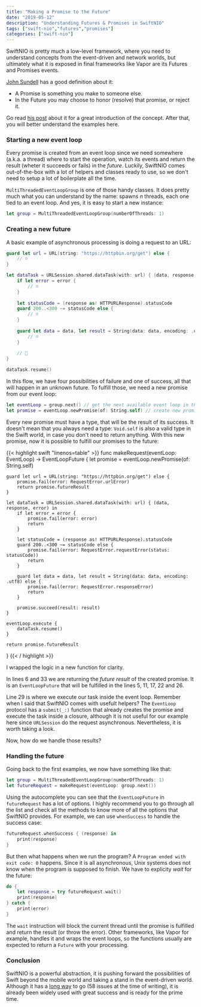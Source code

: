 ```yaml
---
title: "Making a Promise to the Future"
date: "2019-05-12"
description: "Understanding Futures & Promises in SwiftNIO"
tags: ["swift-nio","futures","promises"]
categories: ["swift-nio"]
---
```


SwiftNIO is pretty much a low-level framework, where you need to understand concepts from the event-driven and network worlds, but ultimately what it is exposed in final frameworks like Vapor are its Futures and Promises events. 

[John Sundell](https://twitter.com/johnsundell) has a good definition about it:

* A Promise is something you make to someone else.
* In the Future you may choose to honor (resolve) that promise, or reject it.

Go read [his post](https://www.swiftbysundell.com/posts/under-the-hood-of-futures-and-promises-in-swift) about it for a great introduction of the concept. After that, you will better understand the examples here.

### Starting a new event loop

Every promise is created from an event loop since we need somewhere (a.k.a. a thread) where to start the operation, watch its events and return the result (wheter it succeeds or fails) in the _future_. Luckily, SwiftNIO comes out-of-the-box with a lot of helpers and classes ready to use, so we don't need to setup a lot of boilerplate all the time.

`MultiThreadedEventLoopGroup` is one of those handy classes. It does pretty much what you can understand by the name: spawns _n_ threads, each one tied to an event loop. And yes, it is easy to start a new instance:

```swift
let group = MultiThreadedEventLoopGroup(numberOfThreads: 1)
```

### Creating a new future

A basic example of asynchronous processing is doing a request to an URL: 

```swift
guard let url = URL(string: "https://httpbin.org/get") else {
    // ☹️
}

let dataTask = URLSession.shared.dataTask(with: url) { (data, response, error) in
    if let error = error {
        // ☹️
    }
    
    let statusCode = (response as! HTTPURLResponse).statusCode
    guard 200..<300 ~= statusCode else {
        // ☹️
    }
    
    guard let data = data, let result = String(data: data, encoding: .utf8) else {
        // ☹️
    }
    
    // 🎉
}

dataTask.resume()
```

In this flow, we have four possibilities of failure and one of success, all that will happen in an unknown future. To fulfill those, we need a new promise from our event loop:

```swift
let eventLoop = group.next() // get the next available event loop in the group
let promise = eventLoop.newPromise(of: String.self) // create new promise of String type
```

Every new promise must have a type, that will be the result of its success. It doesn't mean that you always need a type: `Void.self` is also a valid type in the Swift world, in case you don't need to return anything. With this new promise, now it is possible to fulfill our promises to the future:

{{< highlight swift "linenos=table" >}}
func makeRequest(eventLoop: EventLoop) -> EventLoopFuture<String> {
    let promise = eventLoop.newPromise(of: String.self)
    
    guard let url = URL(string: "https://httpbin.org/get") else {
        promise.fail(error: RequestError.urlError)
        return promise.futureResult
    }
    
    let dataTask = URLSession.shared.dataTask(with: url) { (data, response, error) in
        if let error = error {
            promise.fail(error: error)
            return
        }
        
        let statusCode = (response as! HTTPURLResponse).statusCode
        guard 200..<300 ~= statusCode else {
            promise.fail(error: RequestError.requestError(status: statusCode))
            return
        }
        
        guard let data = data, let result = String(data: data, encoding: .utf8) else {
            promise.fail(error: RequestError.responseError)
            return
        }
        
        promise.succeed(result: result)
    }

    eventLoop.execute {
        dataTask.resume()
    }
    
    return promise.futureResult
}
{{< / highlight >}}

I wrapped the logic in a new function for clarity. 

In lines 6 and 33 we are returning the *future result* of the created promise. It is an `EventLoopFuture` that will be fulfilled in the lines 5, 11, 17, 22 and 26. 

Line 29 is where we execute our task inside the event loop. Remember when I said that SwiftNIO comes with usefult helpers? The `EventLoop` protocol has a `submit(_:)` function that already creates the promise and execute the task inside a closure, although it is not useful for our example here since `URLSession` do the request asynchronous. Nevertheless, it is worth taking a look.

Now, how do we handle those results?

### Handling the future

Going back to the first examples, we now have something like that:

```swift
let group = MultiThreadedEventLoopGroup(numberOfThreads: 1)
let futureRequest = makeRequest(eventLoop: group.next())
```

Using the autocomplete you can see that the `EventLoopFuture` in `futureRequest` has a lot of options. I highly recommend you to go through all the list and check all the methods to know more of all the options that SwiftNIO provides. For example, we can use `whenSuccess` to handle the success case:

```swift
futureRequest.whenSuccess { (response) in
    print(response)
}
```

But then what happens when we run the program? A `Program ended with exit code: 0` happens. Since it is all asynchronous, Unix systems does not know when the program is supposed to finish. We have to explicity _wait_ for the future:

```swift
do {
    let response = try futureRequest.wait()
    print(response)
} catch {
    print(error)
}
```

The `wait` instruction will block the current thread until the promise is fulfilled and return the result (or throw the error). Other frameworks, like Vapor for example, handles it and wraps the event loops, so the functions usually are expected to return a `Future` with your processing.

### Conclusion

SwiftNIO is a powerful abstraction, it is pushing forward the possibilities of Swift beyond the mobile world and taking a stand in the event-driven world. Although it has a [long way](https://github.com/apple/swift-nio/issues) to go (58 issues at the time of writing), it is already been widely used with great success and is ready for the prime time.


